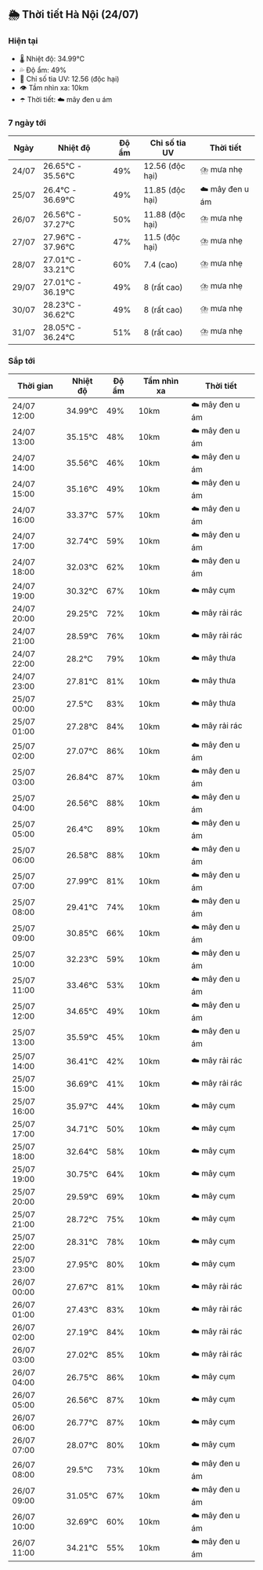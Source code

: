 ## 🌦️ Thời tiết Hà Nội (24/07)

### Hiện tại

- 🌡️ Nhiệt độ: 34.99℃
- 💦 Độ ẩm: 49%
- 🌟 Chỉ số tia UV: 12.56 (độc hại)
- 👁️ Tầm nhìn xa: 10km
- ☂️ Thời tiết: ☁️ mây đen u ám

### 7 ngày tới

| Ngày | Nhiệt độ | Độ ẩm | Chỉ số tia UV | Thời tiết |
| --- | --- | --- | --- | --- |
| 24/07 | 26.65℃ - 35.56℃ | 49% | 12.56 (độc hại) | ⛈️ mưa nhẹ |
| 25/07 | 26.4℃ - 36.69℃ | 49% | 11.85 (độc hại) | ☁️ mây đen u ám |
| 26/07 | 26.56℃ - 37.27℃ | 50% | 11.88 (độc hại) | ⛈️ mưa nhẹ |
| 27/07 | 27.96℃ - 37.96℃ | 47% | 11.5 (độc hại) | ⛈️ mưa nhẹ |
| 28/07 | 27.01℃ - 33.21℃ | 60% | 7.4 (cao) | ⛈️ mưa nhẹ |
| 29/07 | 27.01℃ - 36.19℃ | 49% | 8 (rất cao) | ⛈️ mưa nhẹ |
| 30/07 | 28.23℃ - 36.62℃ | 49% | 8 (rất cao) | ⛈️ mưa nhẹ |
| 31/07 | 28.05℃ - 36.24℃ | 51% | 8 (rất cao) | ⛈️ mưa nhẹ |

### Sắp tới

| Thời gian | Nhiệt độ | Độ ẩm | Tầm nhìn xa | Thời tiết |
| --- | --- | --- | --- | --- |
| 24/07 12:00 | 34.99℃ | 49% | 10km | ☁️ mây đen u ám |
| 24/07 13:00 | 35.15℃ | 48% | 10km | ☁️ mây đen u ám |
| 24/07 14:00 | 35.56℃ | 46% | 10km | ☁️ mây đen u ám |
| 24/07 15:00 | 35.16℃ | 49% | 10km | ☁️ mây đen u ám |
| 24/07 16:00 | 33.37℃ | 57% | 10km | ☁️ mây đen u ám |
| 24/07 17:00 | 32.74℃ | 59% | 10km | ☁️ mây đen u ám |
| 24/07 18:00 | 32.03℃ | 62% | 10km | ☁️ mây đen u ám |
| 24/07 19:00 | 30.32℃ | 67% | 10km | ☁️ mây cụm |
| 24/07 20:00 | 29.25℃ | 72% | 10km | ☁️ mây rải rác |
| 24/07 21:00 | 28.59℃ | 76% | 10km | ☁️ mây rải rác |
| 24/07 22:00 | 28.2℃ | 79% | 10km | ☁️ mây thưa |
| 24/07 23:00 | 27.81℃ | 81% | 10km | ☁️ mây thưa |
| 25/07 00:00 | 27.5℃ | 83% | 10km | ☁️ mây thưa |
| 25/07 01:00 | 27.28℃ | 84% | 10km | ☁️ mây rải rác |
| 25/07 02:00 | 27.07℃ | 86% | 10km | ☁️ mây đen u ám |
| 25/07 03:00 | 26.84℃ | 87% | 10km | ☁️ mây đen u ám |
| 25/07 04:00 | 26.56℃ | 88% | 10km | ☁️ mây đen u ám |
| 25/07 05:00 | 26.4℃ | 89% | 10km | ☁️ mây đen u ám |
| 25/07 06:00 | 26.58℃ | 88% | 10km | ☁️ mây đen u ám |
| 25/07 07:00 | 27.99℃ | 81% | 10km | ☁️ mây đen u ám |
| 25/07 08:00 | 29.41℃ | 74% | 10km | ☁️ mây đen u ám |
| 25/07 09:00 | 30.85℃ | 66% | 10km | ☁️ mây đen u ám |
| 25/07 10:00 | 32.23℃ | 59% | 10km | ☁️ mây đen u ám |
| 25/07 11:00 | 33.46℃ | 53% | 10km | ☁️ mây đen u ám |
| 25/07 12:00 | 34.65℃ | 49% | 10km | ☁️ mây đen u ám |
| 25/07 13:00 | 35.59℃ | 45% | 10km | ☁️ mây đen u ám |
| 25/07 14:00 | 36.41℃ | 42% | 10km | ☁️ mây rải rác |
| 25/07 15:00 | 36.69℃ | 41% | 10km | ☁️ mây rải rác |
| 25/07 16:00 | 35.97℃ | 44% | 10km | ☁️ mây cụm |
| 25/07 17:00 | 34.71℃ | 50% | 10km | ☁️ mây cụm |
| 25/07 18:00 | 32.64℃ | 58% | 10km | ☁️ mây cụm |
| 25/07 19:00 | 30.75℃ | 64% | 10km | ☁️ mây cụm |
| 25/07 20:00 | 29.59℃ | 69% | 10km | ☁️ mây cụm |
| 25/07 21:00 | 28.72℃ | 75% | 10km | ☁️ mây cụm |
| 25/07 22:00 | 28.31℃ | 78% | 10km | ☁️ mây cụm |
| 25/07 23:00 | 27.95℃ | 80% | 10km | ☁️ mây cụm |
| 26/07 00:00 | 27.67℃ | 81% | 10km | ☁️ mây rải rác |
| 26/07 01:00 | 27.43℃ | 83% | 10km | ☁️ mây rải rác |
| 26/07 02:00 | 27.19℃ | 84% | 10km | ☁️ mây rải rác |
| 26/07 03:00 | 27.02℃ | 85% | 10km | ☁️ mây rải rác |
| 26/07 04:00 | 26.75℃ | 86% | 10km | ☁️ mây cụm |
| 26/07 05:00 | 26.56℃ | 87% | 10km | ☁️ mây cụm |
| 26/07 06:00 | 26.77℃ | 87% | 10km | ☁️ mây cụm |
| 26/07 07:00 | 28.07℃ | 80% | 10km | ☁️ mây cụm |
| 26/07 08:00 | 29.5℃ | 73% | 10km | ☁️ mây đen u ám |
| 26/07 09:00 | 31.05℃ | 67% | 10km | ☁️ mây đen u ám |
| 26/07 10:00 | 32.69℃ | 60% | 10km | ☁️ mây đen u ám |
| 26/07 11:00 | 34.21℃ | 55% | 10km | ☁️ mây đen u ám |
